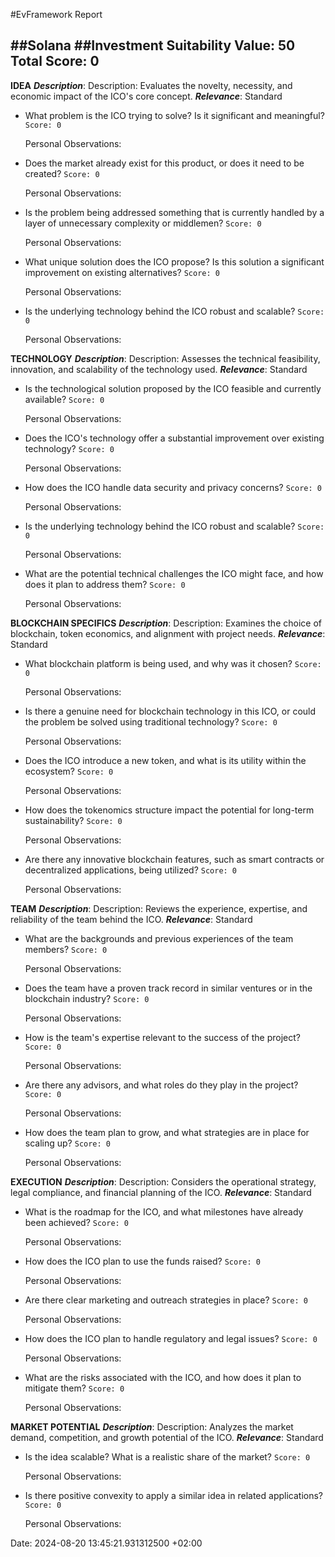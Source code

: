 #EvFramework Report

##**Solana**
##**Investment Suitability Value**:   50
**Total Score**: 0
---
**IDEA**
***Description***: Description: Evaluates the novelty, necessity, and economic impact of the ICO's core concept.
***Relevance***: Standard

- What problem is the ICO trying to solve? Is it significant and meaningful?
    `Score: 0`

    Personal Observations: 


- Does the market already exist for this product, or does it need to be created?
    `Score: 0`

    Personal Observations: 


- Is the problem being addressed something that is currently handled by a layer of unnecessary complexity or middlemen?
    `Score: 0`

    Personal Observations: 


- What unique solution does the ICO propose? Is this solution a significant improvement on existing alternatives?
    `Score: 0`

    Personal Observations: 


- Is the underlying technology behind the ICO robust and scalable?
    `Score: 0`

    Personal Observations: 



**TECHNOLOGY**
***Description***: Description: Assesses the technical feasibility, innovation, and scalability of the technology used.
***Relevance***: Standard

- Is the technological solution proposed by the ICO feasible and currently available?
    `Score: 0`

    Personal Observations: 


- Does the ICO's technology offer a substantial improvement over existing technology?
    `Score: 0`

    Personal Observations: 


- How does the ICO handle data security and privacy concerns?
    `Score: 0`

    Personal Observations: 


- Is the underlying technology behind the ICO robust and scalable?
    `Score: 0`

    Personal Observations: 


- What are the potential technical challenges the ICO might face, and how does it plan to address them?
    `Score: 0`

    Personal Observations: 



**BLOCKCHAIN SPECIFICS**
***Description***: Description: Examines the choice of blockchain, token economics, and alignment with project needs.
***Relevance***: Standard

- What blockchain platform is being used, and why was it chosen?
    `Score: 0`

    Personal Observations: 


- Is there a genuine need for blockchain technology in this ICO, or could the problem be solved using traditional technology?
    `Score: 0`

    Personal Observations: 


- Does the ICO introduce a new token, and what is its utility within the ecosystem?
    `Score: 0`

    Personal Observations: 


- How does the tokenomics structure impact the potential for long-term sustainability?
    `Score: 0`

    Personal Observations: 


- Are there any innovative blockchain features, such as smart contracts or decentralized applications, being utilized?
    `Score: 0`

    Personal Observations: 



**TEAM**
***Description***: Description: Reviews the experience, expertise, and reliability of the team behind the ICO.
***Relevance***: Standard

- What are the backgrounds and previous experiences of the team members?
    `Score: 0`

    Personal Observations: 


- Does the team have a proven track record in similar ventures or in the blockchain industry?
    `Score: 0`

    Personal Observations: 


- How is the team's expertise relevant to the success of the project?
    `Score: 0`

    Personal Observations: 


- Are there any advisors, and what roles do they play in the project?
    `Score: 0`

    Personal Observations: 


- How does the team plan to grow, and what strategies are in place for scaling up?
    `Score: 0`

    Personal Observations: 



**EXECUTION**
***Description***: Description: Considers the operational strategy, legal compliance, and financial planning of the ICO.
***Relevance***: Standard

- What is the roadmap for the ICO, and what milestones have already been achieved?
    `Score: 0`

    Personal Observations: 


- How does the ICO plan to use the funds raised?
    `Score: 0`

    Personal Observations: 


- Are there clear marketing and outreach strategies in place?
    `Score: 0`

    Personal Observations: 


- How does the ICO plan to handle regulatory and legal issues?
    `Score: 0`

    Personal Observations: 


- What are the risks associated with the ICO, and how does it plan to mitigate them?
    `Score: 0`

    Personal Observations: 



**MARKET POTENTIAL**
***Description***: Description: Analyzes the market demand, competition, and growth potential of the ICO.
***Relevance***: Standard

- Is the idea scalable? What is a realistic share of the market?
    `Score: 0`

    Personal Observations: 


- Is there positive convexity to apply a similar idea in related applications?
    `Score: 0`

    Personal Observations: 






Date: 2024-08-20 13:45:21.931312500 +02:00
